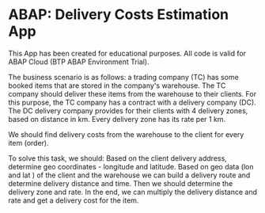 # ABAP: Delivery Costs Estimation App
This App has been created for educational purposes. All code is valid for ABAP Cloud (BTP ABAP Environment Trial).

The business scenario is as follows: a trading company (TC) has some booked items that are stored in the company's warehouse. The TC company should deliver these items from the warehouse to their clients. For this purpose, the TC company has a contract with a delivery company (DC). The DC delivery company provides for their clients with 4 delivery zones, based on distance in km. Every delivery zone has its rate per 1 km. 

We should find delivery costs from the warehouse to the client for every item (order). 

To solve this task,  we should:
Based on the client delivery address, determine geo coordinates - longitude and latitude.
Based on geo data (lon and lat ) of the client and the warehouse we can build a delivery route and determine delivery distance and time.
Then we should determine the delivery zone and rate.
In the end, we can multiply the delivery distance and rate and get a delivery cost for the item.
